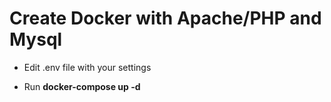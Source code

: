 # Create Docker with Apache/PHP and Mysql

- Edit .env file with your settings

- Run <b>docker-compose up -d</b>